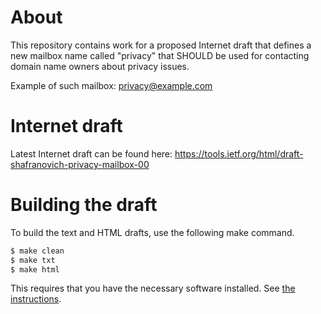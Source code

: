 # About

This repository contains work for a proposed Internet draft
that defines a new mailbox name called "privacy" that SHOULD be
used for contacting domain name owners about privacy issues.

Example of such mailbox: privacy@example.com

# Internet draft

Latest Internet draft can be found here:
https://tools.ietf.org/html/draft-shafranovich-privacy-mailbox-00

# Building the draft

To build the text and HTML drafts, use the following make command.

```sh
$ make clean
$ make txt
$ make html
```

This requires that you have the necessary software installed.  See [the
instructions](https://github.com/martinthomson/i-d-template/blob/master/doc/SETUP.md).

